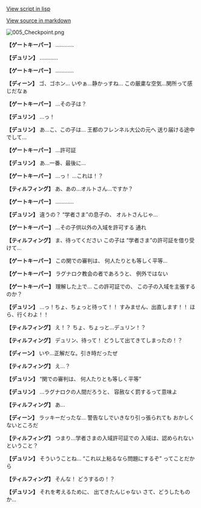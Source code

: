 [View script in lisp](../scripts/1520101.txt)

[View source in markdown](1520101.md)

![005_Checkpoint.png](../images/backgrounds/005_Checkpoint.png)

**【ゲートキーパー】**
…………

**【デュリン】**
…………

**【ゲートキーパー】**
…………

**【ディーン】**
ゴ、ゴホン…
いやぁ…静かっすね…
この厳粛な空気…関所って感じだなぁ

**【ゲートキーパー】**
…その子は？

**【デュリン】**
…っ！

**【デュリン】**
あ…こ、この子は…
王都のフレンネル大公の元へ
送り届ける途中でして…

**【ゲートキーパー】**
…許可証

**【デュリン】**
あ…一番、最後に…

**【ゲートキーパー】**
…っ！
…これは！？

**【ティルフィング】**
あ、あの…オルトさん…ですか？

**【ゲートキーパー】**
…………

**【デュリン】**
違うの？
“学者さま”の息子の、
オルトさんじゃ…

**【ゲートキーパー】**
…その子供以外の入域を許可する
通れ

**【ティルフィング】**
ま、待ってください
この子は
“学者さま”の許可証を借り受けて…

**【ゲートキーパー】**
この関での審判は、
何人たりとも等しく平等…

**【ゲートキーパー】**
ラグナロク教会の者であろうと、
例外ではない

**【ゲートキーパー】**
理解した上で…
この許可証での、
この子の入域を主張するのか？

**【デュリン】**
…っ！ちょ、ちょっと待って！！
すみません、出直します！！
ほら、行くわよ！！

**【ティルフィング】**
え！？
ちょ、ちょっと…デュリン！？

**【ティルフィング】**
デュリン、待って！
どうして出てきてしまったの！？

**【ディーン】**
いや…正解だな。引き時だったぜ

**【ティルフィング】**
え…？

**【デュリン】**
“関での審判は、
何人たりとも等しく平等”

**【デュリン】**
…ラグナロクの人間だろうと、
容赦なく罰するって意味よ

**【ティルフィング】**
あ…

**【ディーン】**
ラッキーだったな…
警告なしでいきなり引っ張られても
おかしくないところだ

**【ティルフィング】**
つまり…学者さまの入域許可証での
入域は、認められないということ？

**【デュリン】**
そういうことね…
“これ以上粘るなら問題にするぞ”
ってことだから

**【ティルフィング】**
そんな！
どうするの！？

**【デュリン】**
それを考えるために、
出てきたんじゃない
さて、どうしたものか…